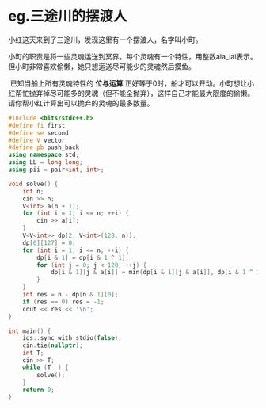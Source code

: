 # eg.三途川的摆渡人

小红这天来到了三途川，发现这里有一个摆渡人，名字叫小町。

​	小町的职责是将一些灵魂运送到冥界。每个灵魂有一个特性，用整数aia_iai表示。但小町非常喜欢偷懒，她只想运送尽可能少的灵魂然后摸鱼。

​	已知当船上所有灵魂特性的 **位与运算** 正好等于0时，船才可以开动。小町想让小红帮忙抛弃掉尽可能多的灵魂（但不能全抛弃），这样自己才能最大限度的偷懒。请你帮小红计算出可以抛弃的灵魂的最多数量。

```cpp
#include <bits/stdc++.h>
#define fi first
#define se second
#define V vector
#define pb push_back
using namespace std;
using LL = long long;
using pii = pair<int, int>;

void solve() {
	int n;
	cin >> n;
	V<int> a(n + 1);
	for (int i = 1; i <= n; ++i) {
		cin >> a[i];
	}
	V<V<int>> dp(2, V<int>(128, n));
	dp[0][127] = 0;
	for (int i = 1; i <= n; ++i) {
		dp[i & 1] = dp[i & 1 ^ 1];
		for (int j = 0; j < 128; ++j) {
			dp[i & 1][j & a[i]] = min(dp[i & 1][j & a[i]], dp[i & 1 ^ 1][j] + 1);
		}
	}
	int res = n - dp[n & 1][0];
	if (res == 0) res = -1;
	cout << res << '\n';
}

int main() {
    ios::sync_with_stdio(false);
    cin.tie(nullptr);
    int T;
    cin >> T;
    while (T--) {
        solve();
    }
    return 0;
}
```


